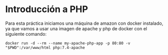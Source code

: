 # Introducción a PHP

Para esta práctica iniciamos una máquina de amazon con docker instalado, ya que vamos a usar una imagen de apache y php de docker con el siguiente comando:

`docker run -d --rm --name my-apache-php-app -p 80:80 -v "$PWD":/var/www/html php:7.4-apache`